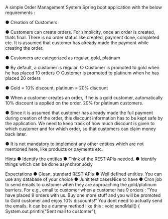 A simple Order Management System
Spring boot application with the below requirements :

● Creation of Customers

● Customers can create orders. For simplicity, once an order is created, thats final.
There is no order status like created, payment done, completed etc. It is
assumed that customer has already made the payment while creating the order.

● Customers are categorized as regular, gold, platinum

● By default, a customer is regular.
○ Customer is promoted to gold when he has placed 10 orders
○ Customer is promoted to platinum when he has placed 20 orders

● Gold = 10% discount, platinum = 20% discount

● When a customer creates an order, if he is a gold customer, automatically 10%
discount is applied on the order. 20% for platinum customers.

● Since it is assumed that customer has already made the full payment during
creation of the order, this discount information has to be kept safe by the
application. We need to keep track of how much discount is given to which
customer and for which order, so that customers can claim money back later.

● It is not mandatory to implement any other entities which are not mentioned here,
like products or payments etc.

Hints
● Identify the entities
● Think of the REST APIs needed.
● Identify things which can be done asynchronuosly

Expectations
● Clean, standard REST APIs
● Well defined entities. You can use any database of your choice
● Junit test casesNice to have
● Cron job to send emails to customer when they are approaching the
gold/platinum barriers. For e.g., email to customer when a customer has 9 orders
: "You have placed 9 orders with us. Buy one more stuff and you will be
promoted to Gold customer and enjoy 10% discounts!"
You dont need to actually send the emails. It can be a dummy method like this :
void sendMail() {
System.out.println("Sent mail to customer");
